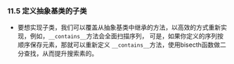 
 ### 11.5 定义抽象基类的子类
 
 * 要想实现子类，我们可以覆盖从抽象基类中继承的方法，以高效的方式重新实现，例如，`__contains__`方法会全面扫描序列，
可是，如果你定义的序列按顺序保存元素，那就可以重新定义 `__contains__`方法，使用bisecth函数做二分查找，从而提升搜索素的。
